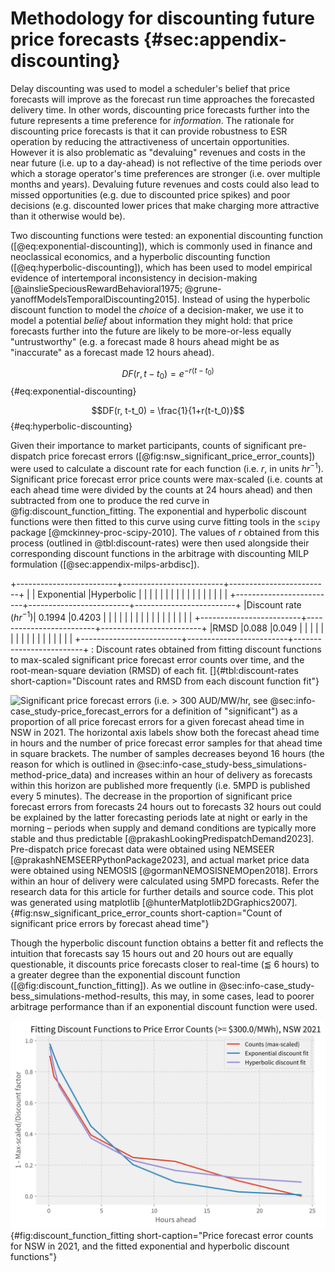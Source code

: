 # Methodology for discounting future price forecasts {#sec:appendix-discounting}

Delay discounting was used to model a scheduler's belief that price forecasts will improve as the forecast run time approaches the forecasted delivery time. In other words, discounting price forecasts further into the future represents a time preference for *information*. The rationale for discounting price forecasts is that it can provide robustness to ESR operation by reducing the attractiveness of uncertain opportunities. However it is also problematic as "devaluing" revenues and costs in the near future (i.e. up to a day-ahead) is not reflective of the time periods over which a storage operator's time preferences are stronger (i.e. over multiple months and years). Devaluing future revenues and costs could also lead to missed opportunities (e.g. due to discounted price spikes) and poor decisions (e.g. discounted lower prices that make charging more attractive than it otherwise would be).

Two discounting functions were tested: an exponential discounting function ([@eq:exponential-discounting]), which is commonly used in finance and neoclassical economics, and a hyperbolic discounting function ([@eq:hyperbolic-discounting]), which has been used to model empirical evidence of intertemporal inconsistency in decision-making [@ainslieSpeciousRewardBehavioral1975; @grune-yanoffModelsTemporalDiscounting2015]. Instead of using the hyperbolic discount function to model the *choice* of a decision-maker, we use it to model a potential *belief* about information they might hold: that price forecasts further into the future are likely to be more-or-less equally "untrustworthy" (e.g. a forecast made 8 hours ahead might be as "inaccurate" as a forecast made 12 hours ahead).

$$DF(r, t-t_0) = e^{-r(t-t_0)}$$ {#eq:exponential-discounting}

$$DF(r, t-t_0) = \frac{1}{1+r(t-t_0)}$$ {#eq:hyperbolic-discounting}

Given their importance to market participants, counts of significant pre-dispatch price forecast errors ([@fig:nsw_significant_price_error_counts]) were used to calculate a discount rate for each function (i.e. $r$, in units $hr^{-1}$). Significant price forecast error price counts were max-scaled (i.e. counts at each ahead time were divided by the counts at 24 hours ahead) and then subtracted from one to produce the red curve in @fig:discount_function_fitting. The exponential and hyperbolic discount functions were then fitted to this curve using curve fitting tools in the `scipy` package [@mckinney-proc-scipy-2010]. The values of $r$ obtained from this process (outlined in @tbl:discount-rates) were then used alongside their corresponding discount functions in the arbitrage with discounting MILP formulation ([@sec:appendix-milps-arbdisc]).

+-------------------------+-------------------------+-------------------------+
|                         | Exponential             |Hyperbolic               |
|                         |                         |                         |
|                         |                         |                         |
|                         |                         |                         |
|                         |                         |                         |
+-------------------------+-------------------------+-------------------------+
|Discount rate ($hr^{-1}$)| 0.1994                  |0.4203                   |
|                         |                         |                         |
|                         |                         |                         |
|                         |                         |                         |
|                         |                         |                         |
+-------------------------+-------------------------+-------------------------+
|RMSD                     |0.088                    |0.049                    |
|                         |                         |                         |
|                         |                         |                         |
|                         |                         |                         |
|                         |                         |                         |
+-------------------------+-------------------------+-------------------------+
: Discount rates obtained from fitting discount functions to max-scaled significant price forecast error counts over time, and the root-mean-square deviation (RMSD) of each fit. []{#tbl:discount-rates short-caption="Discount rates and RMSD from each discount function fit"}

![Significant price forecast errors (i.e. > 300 AUD/MW/hr, see @sec:info-case_study-price_forecast_errors for a definition of "significant") as a proportion of all price forecast errors for a given forecast ahead time in NSW in 2021. The horizontal axis labels show both the forecast ahead time in hours and the number of price forecast error samples for that ahead time in square brackets. The number of samples decreases beyond 16 hours (the reason for which is outlined in @sec:info-case_study-bess_simulations-method-price_data) and increases within an hour of delivery as forecasts within this horizon are published more frequently (i.e. 5MPD is published every 5 minutes). The decrease in the proportion of significant price forecast errors from forecasts 24 hours out to forecasts 32 hours out could be explained by the latter forecasting periods late at night or early in the morning – periods when supply and demand conditions are typically more stable and thus predictable [@prakashLookingPredispatchDemand2023]. Pre-dispatch price forecast data were obtained using `NEMSEER` [@prakashNEMSEERPythonPackage2023], and actual market price data were obtained using `NEMOSIS` [@gormanNEMOSISNEMOpen2018]. Errors within an hour of delivery were calculated using 5MPD forecasts. Refer the research data for this article for further details and source code. This plot was generated using `matplotlib` [@hunterMatplotlib2DGraphics2007].](source/figures/NSW1_percent_above_300.0_2021.png){#fig:nsw_significant_price_error_counts short-caption="Count of significant price errors by forecast ahead time"}

Though the hyperbolic discount function obtains a better fit and reflects the intuition that forecasts say 15 hours out and 20 hours out are equally questionable, it discounts price forecasts closer to real-time ($\lessapprox$ 6 hours) to a greater degree than the exponential discount function ([@fig:discount_function_fitting]). As we outline in @sec:info-case_study-bess_simulations-method-results, this may, in some cases, lead to poorer arbitrage performance than if an exponential discount function were used.

![Discount function fits to the price forecast error counts for NSW in 2021. To ensure that forecasts further out from delivery were discounted to a greater degree, significant price forecast errors counts were max-scaled and then subtracted from one (i.e. $1-\frac{\textrm{counts}_{\textrm{ahead time}}}{\textrm{counts}_{\textrm{24 hours ahead}}}$)](source/figures/curve_fits_300.0.png){#fig:discount_function_fitting short-caption="Price forecast error counts for NSW in 2021, and the fitted exponential and hyperbolic discount functions"}
